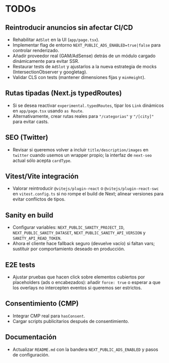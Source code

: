 # TODOs

## Reintroducir anuncios sin afectar CI/CD

- Rehabilitar `AdSlot` en la UI (`app/page.tsx`).
- Implementar flag de entorno `NEXT_PUBLIC_ADS_ENABLED=true|false` para controlar renderizado.
- Añadir proveedor real (GAM/AdSense) detrás de un módulo cargado dinámicamente para evitar SSR.
- Restaurar tests de `AdSlot` y ajustarlos a la nueva estrategia de mocks (IntersectionObserver y googletag).
- Validar CLS con tests (mantener dimensiones fijas y `minHeight`).

## Rutas tipadas (Next.js typedRoutes)

- Si se desea reactivar `experimental.typedRoutes`, tipar los `Link` dinámicos en `app/page.tsx` usando `as Route`.
- Alternativamente, crear rutas reales para `"/categorias"` y `"/[city]"` para evitar casts.

## SEO (Twitter)

- Revisar si queremos volver a incluir `title/description/images` en `twitter` cuando usemos un wrapper propio; la interfaz de `next-seo` actual sólo acepta `cardType`.

## Vitest/Vite integración

- Valorar reintroducir `@vitejs/plugin-react` o `@vitejs/plugin-react-swc` en `vitest.config.ts` si no rompe el build de Next; alinear versiones para evitar conflictos de tipos.

## Sanity en build

- Configurar variables: `NEXT_PUBLIC_SANITY_PROJECT_ID`, `NEXT_PUBLIC_SANITY_DATASET`, `NEXT_PUBLIC_SANITY_API_VERSION` y `SANITY_API_READ_TOKEN`.
- Ahora el cliente hace fallback seguro (devuelve vacío) si faltan vars; sustituir por comportamiento deseado en producción.

## E2E tests

- Ajustar pruebas que hacen click sobre elementos cubiertos por placeholders (ads o encabezados): añadir `force: true` o esperar a que los overlays no intercepten eventos si queremos ser estrictos.

## Consentimiento (CMP)

- Integrar CMP real para `hasConsent`.
- Cargar scripts publicitarios después de consentimiento.

## Documentación

- Actualizar `README.md` con la bandera `NEXT_PUBLIC_ADS_ENABLED` y pasos de configuración.

